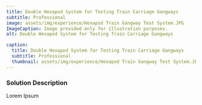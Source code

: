 ```yaml
---
title: Double Hexapod System for Testing Train Carriage Gangways
subtitle: Professional
image: assets/img/experience/Hexapod Train Gangway Test System.JPG
ImageCaption: Image provided only for illustration purposes.
alt: Double Hexapod System for Testing Train Carriage Gangways

caption:
  title: Double Hexapod System for Testing Train Carriage Gangways
  subtitle: Professional
  thumbnail: assets/img/experience/Hexapod Train Gangway Test System.JPG
---
```

### Solution Description

Lorem Ipsum 
